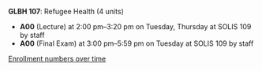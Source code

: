 **GLBH 107**: Refugee Health (4 units)

- **A00** (Lecture) at 2:00 pm–3:20 pm on Tuesday, Thursday at SOLIS 109 by staff
- **A00** (Final Exam) at 3:00 pm–5:59 pm on Tuesday at SOLIS 109 by staff

[Enrollment numbers over time](./GLBH107.tsv)
